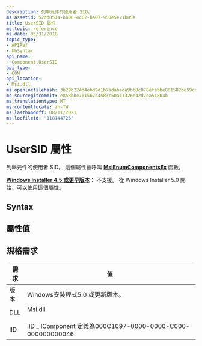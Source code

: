 ```yaml
---
description: 列舉元件的使用者 SID。
ms.assetid: 52dd8514-bb06-4c67-ba07-950e5e21b85a
title: UserSID 屬性
ms.topic: reference
ms.date: 05/31/2018
topic_type:
- APIRef
- kbSyntax
api_name:
- Component.UserSID
api_type:
- COM
api_location:
- Msi.dll
ms.openlocfilehash: 3b29b224d4ebd9d1b7adabeda9bb0c078efebbe801582be59cd3b95485d25068
ms.sourcegitcommit: e858bbe701567d4583c50a11326e42d7ea51804b
ms.translationtype: MT
ms.contentlocale: zh-TW
ms.lasthandoff: 08/11/2021
ms.locfileid: "118144726"
---
```

# <a name="componentusersid-property"></a>UserSID 屬性

列舉元件的使用者 SID。 這個屬性會呼叫 [**MsiEnumComponentsEx**](/windows/desktop/api/Msi/nf-msi-msienumcomponentsexa) 函數。

**[Windows Installer 4.5 或更早版本](not-supported-in-windows-installer-4-5.md)：** 不支援。 從 Windows Installer 5.0 開始，可以使用這個屬性。

## <a name="syntax"></a>Syntax

## <a name="property-value"></a>屬性值

## <a name="requirements"></a>規格需求



| 需求 | 值 |
|--------------------|------------------------------------------------------------------------------------|
| 版本<br/> | Windows安裝程式5.0 或更新版本。<br/>                                         |
| DLL<br/>     | <dl> <dt>Msi.dll</dt> </dl> |
| IID<br/>     | IID \_ IComponent 定義為000C1097-0000-0000-C000-000000000046<br/>      |



 

 




